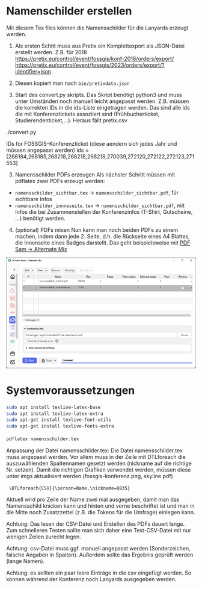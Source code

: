 
# Namenschilder erstellen
Mit diesem Tex files können die Namensschilder für die Lanyards erzeugt
werden.

1. Als ersten Schitt muss aus Pretix ein Komplettexport als JSON-Datei
erstellt werden. Z.B. für 2018 https://pretix.eu/control/event/fossgis/konf-2018/orders/export/
https://pretix.eu/control/event/fossgis/2023/orders/export/?identifier=json
2. 
   Diesen kopiert man nach `bin/pretixdata.json`


2. Start des convert.py skripts. Das Skript benötigt python3 und muss
unter Umständen noch manuell leicht angepasst werden. Z.B. müssen die
korrekten IDs in die ids-Liste eingetragen werden. Das sind alle ids
die mit Konferenztickets assoziiert sind (Frühbucherticket,
Studierendenticket,...). Heraus fällt pretix.csv

./convert.py

  IDs for FOSSGIS-Konferenzticket (diese aendern sich jedes Jahr und müssen angepasst werden)
  ids = [268184,268185,268218,268218,268218,270039,272120,272122,272123,271553]

3. Namensschilder PDFs erzeugen
Als nächster Schritt müssen mit pdflatex zwei PDFs erzeugt werden:
* `namensschilder_sichtbar.tex` -> `namensschilder_sichtbar.pdf`, für sichtbare Infos
* `namensschilder_innneseite.tex` -> `namensschilder_sichtbar.pdf`, mit Infos die bei Zusammenstellen 
 der Konferenzinfos (T-Shirt, Gutscheine, ...) benötigt werden.

4. (optional) PDFs mixen
Nun kann man noch beiden PDFs zu einem machen, indem dann jede 2. Seite, d.h. die Rückseite eines A4 Blattes, die Innenseite
eines Badges darstellt. Das geht beispielsweise mit [PDF Sam -> Alternate Mix](https://pdfsam.org/de/mix-pdf/)

![img.png](../imgs/pdf_sam_alternate_mix.png)




# Systemvoraussetzungen

````bash
sudo apt install texlive-latex-base
sudo apt install texlive-latex-extra
sudo apt-get install texlive-font-utils
sudo apt-get install texlive-fonts-extra

pdflatex namensschilder.tex
````

Anpassung der Datei namensschilder.tex:
Die Datei namensschilder.tex muss angepasst werden. Vor allem muss in der Zeile mit DTLforeach die
auszuwählenden Spaltennamen gesetzt werden (nickname auf die richtige Nr. setzen).
Damit die richtigen Grafiken verwendet werden, müssen diese unter imgs aktualisiert werden (fossgis-konferenz.png, skyline.pdf) 

` \DTLforeach{CSV}{\person=Name,\nickname=8835}`

Aktuell wird pro Zeile der Name zwei mal ausgegeben, damit man das
Namensschild knicken kann und hinten und vorne beschriftet ist und man
in die Mitte noch Zusatzzettel (z.B. die Tokens für die Umfrage)
einlegen kann.

Achtung: Das lesen der CSV-Datei und Erstellen des PDFs dauert
lange. Zum schnelleren Testen sollte man sich daher eine
Test-CSV-Datei mit nur wenigen Zeilen zurecht legen.

Achtung: csv-Datei muss ggf. manuell angepasst werden (Sonderzeichen, falsche Angaben in Spalten). Außerdem sollte das Ergebnis geprüft werden (lange Namen).

Achtung: es sollten ein paar leere Einträge in die csv eingefügt werden. So können während der Konferenz noch Lanyards ausgegeben werden.


